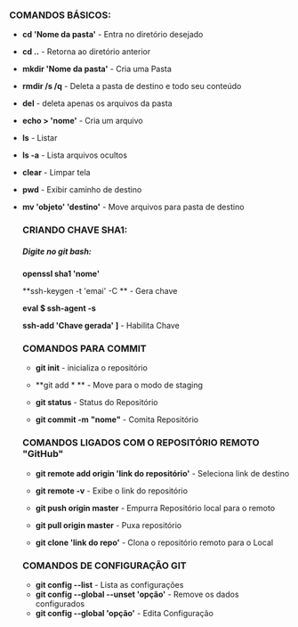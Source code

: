 ###      COMANDOS BÁSICOS:

- **cd 'Nome da pasta'**  - Entra no diretório desejado

- **cd ..** - Retorna ao diretório anterior

- **mkdir 'Nome da pasta'** - Cria uma Pasta

- **rmdir /s /q** - Deleta a pasta de destino e todo seu conteúdo

- **del** - deleta apenas os arquivos da pasta

- **echo > 'nome'** - Cria um arquivo

- **ls** - Listar

- **ls -a** - Lista arquivos ocultos

- **clear** - Limpar tela

- **pwd** - Exibir caminho de destino

- **mv 'objeto' 'destino'** - Move arquivos para pasta de destino

  ### CRIANDO CHAVE SHA1:

  ##### *Digite no git bash:*

  **openssl sha1 'nome'**

  **ssh-keygen -t 'emai' -C ** - Gera chave

  

  **eval $ ssh-agent -s** 

  **ssh-add 'Chave gerada' ]** - Habilita Chave

  

  ### COMANDOS PARA COMMIT

  - **git init** - inicializa o repositório

  - **git add * ** - Move para o modo de staging

  - **git status** - Status do Repositório

  - **git commit -m** **"nome"** - Comita Repositório

    

  

  ### COMANDOS LIGADOS COM O REPOSITÓRIO REMOTO "GitHub"

  - **git remote add origin 'link do repositório'** - Seleciona link de destino

  - **git remote -v** - Exibe o link do repositório

  - **git push origin master** - Empurra Repositório local para o remoto

  - **git pull origin master** - Puxa repositório

  - **git clone 'link do repo'** - Clona o repositório remoto para o Local

    

  ### COMANDOS DE CONFIGURAÇÃO GIT

  - **git config --list** - Lista as configurações
  - **git config --global --unset 'opção'** - Remove os dados configurados
  - **git config --global 'opção'** - Edita Configuração

  
